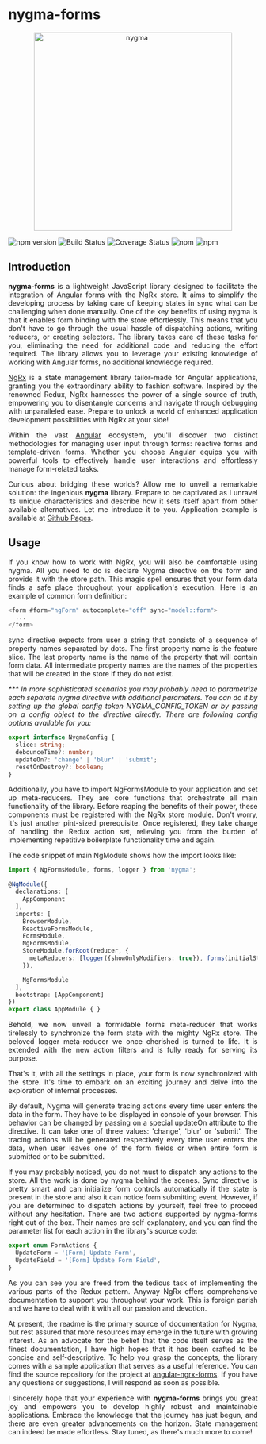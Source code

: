 <h1>nygma-forms</h1>

<p align="center">
  <img src="https://raw.githubusercontent.com/oleksii-shepel/angular-ngrx-forms/master/projects/nygma/forms/emblem.png" alt="nygma" width="400"/>
</p>

  ![npm version](https://badge.fury.io/js/nygma.svg)
  ![Build Status](https://github.com/oleksii-shepel/angular-ngrx-forms/workflows/build/badge.svg)
  ![Coverage Status](https://coveralls.io/repos/github/oleksii-shepel/angular-ngrx-forms/badge.svg?branch=master)
  ![npm](https://img.shields.io/npm/dt/nygma.svg)
  ![npm](https://img.shields.io/npm/l/nygma.svg)

<h2>Introduction</h2>
<p>

</p>
<p align="justify">
<b>nygma-forms</b> is a lightweight JavaScript library designed to facilitate the integration of Angular forms with the NgRx store. It aims to simplify the developing process by taking care of keeping states in sync what can be challenging when done manually. One of the key benefits of using nygma is that it enables form binding with the store effortlessly. This means that you don't have to go through the usual hassle of dispatching actions, writing reducers, or creating selectors. The library takes care of these tasks for you, eliminating the need for additional code and reducing the effort required. The library allows you to leverage your existing knowledge of working with Angular forms, no additional knowledge required.
</p>
<p align="justify">
<a href="https://ngrx.io/">NgRx</a> is a state management library tailor-made for Angular applications, granting you the extraordinary ability to fashion software. Inspired by the renowned Redux, NgRx harnesses the power of a single source of truth, empowering you to disentangle concerns and navigate through debugging with unparalleled ease. Prepare to unlock a world of enhanced application development possibilities with NgRx at your side!
</p>
<p align="justify">
Within the vast <a href="https://angular.io/">Angular</a> ecosystem, you'll discover two distinct methodologies for managing user input through forms: reactive forms and template-driven forms. Whether you choose Angular equips you with powerful tools to effectively handle user interactions and effortlessly manage form-related tasks.
</p>
<p align="justify">
Curious about bridging these worlds? Allow me to unveil a remarkable solution: the ingenious <b>nygma</b> library. Prepare to be captivated as I unravel its unique characteristics and describe how it sets itself apart from other available alternatives. Let me introduce it to you. Application example is available at <a href="https://oleksii-shepel.github.io/angular-ngrx-forms/">Github Pages</a>.</p>
<h2>Usage</h2>
<p align="justify">
If you know how to work with NgRx, you will also be comfortable using nygma. All you need to do is declare Nygma directive on the form and provide it with the store path. This magic spell ensures that your form data finds a safe place throughout your application's execution. Here is an example of common form definition:
</p>

```typescript
<form #form="ngForm" autocomplete="off" sync="model::form">
  ...
</form>
```

<p align="justify">
sync directive expects from user a string that consists of a sequence of property names separated by dots. The first property name is the feature slice. The last property name is the name of the property that will contain form data. All intermediate property names are the names of the properties that will be created in the store if they do not exist.
</p>
<p align="justify">
<i>*** In more sophisticated scenarios you may probably need to parametrize each separate nygma directive with additional parameters. You can do it by setting up the global config token NYGMA_CONFIG_TOKEN or by passing on a config object to the directive directly. There are following config options available for you:</i>
</p>

```typescript
export interface NygmaConfig {
  slice: string;
  debounceTime?: number;
  updateOn?: 'change' | 'blur' | 'submit';
  resetOnDestroy?: boolean;
}
```
<p align="justify">
Additionally, you have to import NgFormsModule to your application and set up meta-reducers. They are core functions that orchestrate all main functionality of the library. Before reaping the benefits of their power, these components must be registered with the NgRx store module. Don't worry, it's just another pint-sized prerequisite. Once registered, they take charge of handling the Redux action set, relieving you from the burden of implementing repetitive boilerplate functionality time and again.
</p>
<p align="justify">
The code snippet of main NgModule shows how the import looks like:
</p>

```typescript
import { NgFormsModule, forms, logger } from 'nygma';

@NgModule({
  declarations: [
    AppComponent
  ],
  imports: [
    BrowserModule,
    ReactiveFormsModule,
    FormsModule,
    NgFormsModule,
    StoreModule.forRoot(reducer, {
      metaReducers: [logger({showOnlyModifiers: true}), forms(initialState)]
    }),

    NgFormsModule
  ],
  bootstrap: [AppComponent]
})
export class AppModule { }
```

<p align="justify">
Behold, we now unveil a formidable forms meta-reducer that works tirelessly to synchronize the form state with the mighty NgRx store. The beloved logger meta-reducer we once cherished is turned to life. It is extended with the new action filters and is fully ready for serving its purpose.
</p>
<p align="justify">
That's it, with all the settings in place, your form is now synchronized with the store. It's time to embark on an exciting journey and delve into the exploration of internal processes.
</p>
<p align="justify">
By default, Nygma will generate tracing actions every time user enters the data in the form. They have to be displayed in console of your browser. This behavior can be changed by passing on a special updateOn attribute to the directive. It can take one of three values: 'change', 'blur' or 'submit'. The tracing actions will be generated respectively every time user enters the data, when user leaves one of the form fields or when entire form is submitted or to be submitted.
</p>
<p align="justify">
If you may probably noticed, you do not must to dispatch any actions to the store. All the work is done by nygma behind the scenes. Sync directive is pretty smart and can initialize form controls automatically if the state is present in the store and also it can notice form submitting event. However, if you are determined to dispatch actions by yourself, feel free to proceed without any hesitation. There are two actions supported by nygma-forms right out of the box. Their names are self-explanatory, and you can find the parameter list for each action in the library's source code:
</p>

```typescript
export enum FormActions {
  UpdateForm = '[Form] Update Form',
  UpdateField = '[Form] Update Form Field',
}
```

<p align="justify">
As you can see you are freed from the tedious task of implementing the various parts of the Redux pattern. Anyway NgRx offers comprehensive documentation to support you throughout your work. This is foreign parish and we have to deal with it with all our passion and devotion.
</p>
<p align="justify">
At present, the readme is the primary source of documentation for Nygma, but rest assured that more resources may emerge in the future with growing interest. As an advocate for the belief that the code itself serves as the finest documentation, I have high hopes that it has been crafted to be concise and self-descriptive. To help you grasp the concepts, the library comes with a sample application that serves as a useful reference. You can find the source repository for the project at <a href="https://github.com/oleksii-shepel/angular-ngrx-forms.git">angular-ngrx-forms</a>. If you have any questions or suggestions, I will respond as soon as possible.
</p>
<p align="justify">
I sincerely hope that your experience with <b>nygma-forms</b> brings you great joy and empowers you to develop highly robust and maintainable applications. Embrace the knowledge that the journey has just begun, and there are even greater advancements on the horizon. State management can indeed be made effortless. Stay tuned, as there's much more to come!</p>

